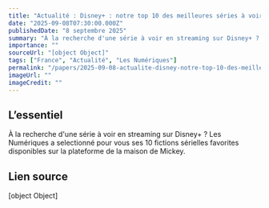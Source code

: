 ```yaml
---
title: "Actualité : Disney+ : notre top 10 des meilleures séries à voir en streaming en septembre 2025"
date: "2025-09-08T07:30:00.000Z"
publishedDate: "8 septembre 2025"
summary: "À la recherche d'une série à voir en streaming sur Disney+ ? Les Numériques a selectionné pour vous ses 10 fictions sérielles favorites disponibles sur la plateforme de la maison de Mickey."
importance: ""
sourceUrl: "[object Object]"
tags: ["France", "Actualité", "Les Numériques"]
permalink: "/papers/2025-09-08-actualite-disney-notre-top-10-des-meilleures-series-a-voir-en-streaming-en-septembre-2025"
imageUrl: ""
imageCredit: ""
---
```


## L’essentiel

À la recherche d'une série à voir en streaming sur Disney+ ? Les Numériques a selectionné pour vous ses 10 fictions sérielles favorites disponibles sur la plateforme de la maison de Mickey.

## Lien source

[object Object]
